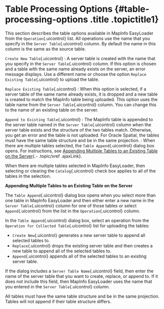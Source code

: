 Table Processing Options {#table-processing-options .title .topictitle1}
========================

This section describes the table options available in MapInfo EasyLoader from the `Operation`{.uicontrol} list. All operations use the name that you specify in the `Server Table`{.uicontrol} column. By default the name in this column is the same as the source table.

`Create New Table`{.uicontrol}
:   A server table is created with the name that you specify in the `Server Table`{.uicontrol} column. If this option is chosen and a table with the same name already exists on the server, an error message displays. Use a different name or choose the option `Replace Existing Table`{.uicontrol} to upload the table.

`Replace Existing Table`{.uicontrol}
:   When this option is selected, if a server table of the same name already exists, it is dropped and a new table is created to match the MapInfo table being uploaded. This option uses the table name from the `Server Table`{.uicontrol} column. You can change this to the name of an existing table on the server.

`Append to Existing Table`{.uicontrol}
:   The MapInfo table is appended to the server table named in the `Server Table`{.uicontrol} column when the server table exists and the structure of the two tables match. Otherwise, you get an error and the table is not uploaded. For Oracle Spatial, the tables must have the same table structure and be in the same projection.
:   When there are multiple tables selected, the `Table Append`{.uicontrol} dialog box opens. For instructions, see [Appending Multiple Tables to an Existing Table on the Server](guide/uploading/tableprocessingoptions.html#tableprocessingoptions__appendmultiple){.- .topic/xref .ajaxLink}.

When there are multiple tables selected in MapInfo EasyLoader, then selecting or clearing the `Catalog`{.uicontrol} check box applies to all of the tables in the selection.

**Appending Multiple Tables to an Existing Table on the Server**

The `Table Append`{.uicontrol} dialog box opens when you select more than one table in MapInfo EasyLoader and then either enter a new name in the `Server Table`{.uicontrol} column for one of those tables or select `Append`{.uicontrol} from the list in the `Operation`{.uicontrol} column.

In the `Table Append`{.uicontrol} dialog box, select an operation from the `Operation for Collected Table`{.uicontrol} list for uploading the tables:

-   `Create New`{.uicontrol} generates a new server table to append all selected tables to.
-   `Replace`{.uicontrol} drops the existing server table and then creates a new table to append all of the selected tables to.
-   `Append`{.uicontrol} appends all of the selected tables to an existing server table.

If the dialog includes a `Server Table Name`{.uicontrol} field, then enter the name of the server table that you want to create, replace, or append to. If it does not include this field, then MapInfo EasyLoader uses the name that you entered in the `Server Table`{.uicontrol} column.

All tables must have the same table structure and be in the same projection. Tables will not append if their table structure differs.

